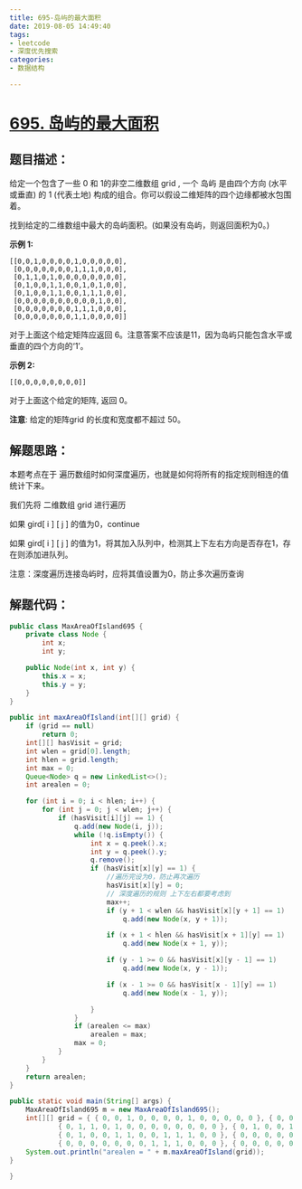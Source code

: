 ```yaml
---
title: 695-岛屿的最大面积
date: 2019-08-05 14:49:40
tags:
- leetcode
- 深度优先搜索
categories:
- 数据结构

---
```


# [695. 岛屿的最大面积](https://leetcode-cn.com/problems/max-area-of-island/)

## 题目描述：

给定一个包含了一些 0 和 1的非空二维数组 grid , 一个 岛屿 是由四个方向 (水平或垂直) 的 1 (代表土地) 构成的组合。你可以假设二维矩阵的四个边缘都被水包围着。

找到给定的二维数组中最大的岛屿面积。(如果没有岛屿，则返回面积为0。)

**示例 1:**

```objc
[[0,0,1,0,0,0,0,1,0,0,0,0,0],
 [0,0,0,0,0,0,0,1,1,1,0,0,0],
 [0,1,1,0,1,0,0,0,0,0,0,0,0],
 [0,1,0,0,1,1,0,0,1,0,1,0,0],
 [0,1,0,0,1,1,0,0,1,1,1,0,0],
 [0,0,0,0,0,0,0,0,0,0,1,0,0],
 [0,0,0,0,0,0,0,1,1,1,0,0,0],
 [0,0,0,0,0,0,0,1,1,0,0,0,0]]
```

对于上面这个给定矩阵应返回 6。注意答案不应该是11，因为岛屿只能包含水平或垂直的四个方向的‘1’。
<!--more-->


**示例 2:**

```objc
[[0,0,0,0,0,0,0,0]]
```

对于上面这个给定的矩阵, 返回 0。

**注意**: 给定的矩阵grid 的长度和宽度都不超过 50。



## 解题思路：

本题考点在于 遍历数组时如何深度遍历，也就是如何将所有的指定规则相连的值统计下来。

我们先将 二维数组 grid 进行遍历

如果 gird[ i ] [ j ] 的值为0，continue

如果 gird[ i ] [ j ] 的值为1，将其加入队列中，检测其上下左右方向是否存在1，存在则添加进队列。

注意：深度遍历连接岛屿时，应将其值设置为0，防止多次遍历查询



## 解题代码：

```java
public class MaxAreaOfIsland695 {
	private class Node {
		int x;
		int y;

	public Node(int x, int y) {
		this.x = x;
		this.y = y;
	}
}

public int maxAreaOfIsland(int[][] grid) {
	if (grid == null)
		return 0;
	int[][] hasVisit = grid;
	int wlen = grid[0].length;
	int hlen = grid.length;
	int max = 0;
	Queue<Node> q = new LinkedList<>();
	int arealen = 0;

	for (int i = 0; i < hlen; i++) {
		for (int j = 0; j < wlen; j++) {
			if (hasVisit[i][j] == 1) {
				q.add(new Node(i, j));
				while (!q.isEmpty()) {
					int x = q.peek().x;
					int y = q.peek().y;
					q.remove();
					if (hasVisit[x][y] == 1) {
                        //遍历完设为0，防止再次遍历
						hasVisit[x][y] = 0;
						// 深度遍历的规则 上下左右都要考虑到
						max++;
						if (y + 1 < wlen && hasVisit[x][y + 1] == 1)
							q.add(new Node(x, y + 1));

						if (x + 1 < hlen && hasVisit[x + 1][y] == 1)
							q.add(new Node(x + 1, y));

						if (y - 1 >= 0 && hasVisit[x][y - 1] == 1)
							q.add(new Node(x, y - 1));

						if (x - 1 >= 0 && hasVisit[x - 1][y] == 1)
							q.add(new Node(x - 1, y));

					}
				}
				if (arealen <= max)
					arealen = max;
				max = 0;
			}
		}
	}
	return arealen;
}

public static void main(String[] args) {
	MaxAreaOfIsland695 m = new MaxAreaOfIsland695();
	int[][] grid = { { 0, 0, 1, 0, 0, 0, 0, 1, 0, 0, 0, 0, 0 }, { 0, 0, 0, 0, 0, 0, 0, 1, 1, 1, 0, 0, 0 },
			{ 0, 1, 1, 0, 1, 0, 0, 0, 0, 0, 0, 0, 0 }, { 0, 1, 0, 0, 1, 1, 0, 0, 1, 0, 1, 0, 0 },
			{ 0, 1, 0, 0, 1, 1, 0, 0, 1, 1, 1, 0, 0 }, { 0, 0, 0, 0, 0, 0, 0, 0, 0, 0, 1, 0, 0 },
			{ 0, 0, 0, 0, 0, 0, 0, 1, 1, 1, 0, 0, 0 }, { 0, 0, 0, 0, 0, 0, 0, 1, 1, 0, 0, 0, 0 } };
	System.out.println("arealen = " + m.maxAreaOfIsland(grid));
}

}
```

